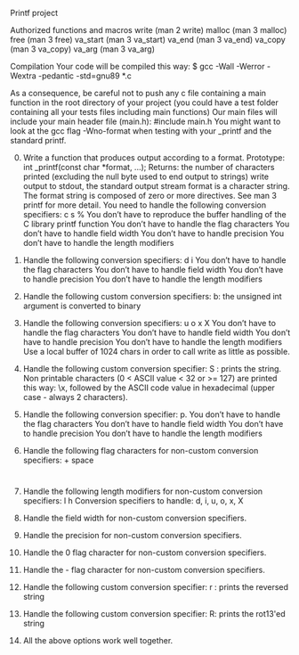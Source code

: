 Printf project

Authorized functions and macros
	   write (man 2 write)
	   malloc (man 3 malloc)
	   free (man 3 free)
	   va_start (man 3 va_start)
	   va_end (man 3 va_end)
	   va_copy (man 3 va_copy)
	   va_arg (man 3 va_arg)

Compilation
	Your code will be compiled this way:
		$ gcc -Wall -Werror -Wextra -pedantic -std=gnu89 *.c

As a consequence, be careful not to push any c file containing a main function in the root directory of your project (you could have a test folder containing all your tests files including main functions)
Our main files will include your main header file (main.h): #include main.h
You might want to look at the gcc flag -Wno-format when testing with your _printf and the standard printf.

0. Write a function that produces output according to a format.
   Prototype: int _printf(const char *format, ...);
   Returns: the number of characters printed (excluding the null byte used to end output to strings)
   write output to stdout, the standard output stream
   format is a character string. The format string is composed of zero or more directives. See man 3 printf for more detail. You need to handle the following conversion specifiers:
      c
      s
      %
   You don’t have to reproduce the buffer handling of the C library printf function
   You don’t have to handle the flag characters
   You don’t have to handle field width
   You don’t have to handle precision
   You don’t have to handle the length modifiers

1. Handle the following conversion specifiers:
      d
      i
   You don’t have to handle the flag characters
   You don’t have to handle field width
   You don’t have to handle precision
   You don’t have to handle the length modifiers

2. Handle the following custom conversion specifiers:
   b: the unsigned int argument is converted to binary

3. Handle the following conversion specifiers:
   u
   o
   x
   X
   You don’t have to handle the flag characters
   You don’t have to handle field width
   You don’t have to handle precision
   You don’t have to handle the length modifiers
Use a local buffer of 1024 chars in order to call write as little as possible.

5. Handle the following custom conversion specifier:
   S : prints the string.
   Non printable characters (0 < ASCII value < 32 or >= 127) are printed this way: \x, followed by the ASCII code value in hexadecimal (upper case - always 2 characters).

6. Handle the following conversion specifier: p.
   You don’t have to handle the flag characters
   You don’t have to handle field width
   You don’t have to handle precision
   You don’t have to handle the length modifiers

7. Handle the following flag characters for non-custom conversion specifiers:
   +
   space
   #

8. Handle the following length modifiers for non-custom conversion specifiers:
   l
   h
   Conversion specifiers to handle: d, i, u, o, x, X

9. Handle the field width for non-custom conversion specifiers.

10. Handle the precision for non-custom conversion specifiers.

11. Handle the 0 flag character for non-custom conversion specifiers.

12. Handle the - flag character for non-custom conversion specifiers.

13. Handle the following custom conversion specifier:
    r : prints the reversed string

14. Handle the following custom conversion specifier:
    R: prints the rot13'ed string

15. All the above options work well together.
